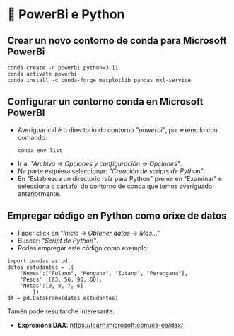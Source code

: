 # 🧐 PowerBi e Python

## Crear un novo contorno de conda para Microsoft PowerBi

~~~~
conda create -n powerbi python=3.11
conda activate powerbi
conda install -c conda-forge matplotlib pandas mkl-service
~~~~

## Configurar un contorno conda en Microsoft PowerBI

  - Averiguar cal é o directorio do contorno *"powerbi"*, por exemplo con comando:
    ~~~~
    conda env list
    ~~~~
  - Ir a: *"Archivo -> Opciones y configuración -> Opciones"*.
  - Na parte esquiera seleccionar: *"Creación de scripts de Python"*.
  - En "Establezca un directorio raíz para Python" preme en "Examinar" e selecciona o cartafol do contorno de conda que temos averiguado anteriormente.


## Empregar código en Python como orixe de datos

  - Facer click en *"Inicio -> Obtener datos -> Más..."*
  - Buscar: *"Script de Python"*.
  - Podes empregar este código como exemplo:

~~~~
import pandas as pd
datos_estudantes = ({
    'Nomes':["Fulano", "Mengana", "Zutano", "Perengana"],
    'Pesos' :[83, 56, 90, 60],
    'Notas':[9, 8, 7, 6]
        })
df = pd.DataFrame(datos_estudantes)
~~~~

Tamén pode resultarche interesante:

  - **Expresións DAX**: <https://learn.microsoft.com/es-es/dax/>
